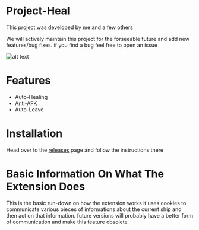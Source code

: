 # Project-Heal

This project was developed by me and a few others

We will actively maintain this project for the forseeable future and add new features/bug fixes. if you find a bug feel free to open an issue


![alt text](https://media.discordapp.net/attachments/730857726716018738/810202579564757012/unknown.png)




# Features
+ Auto-Healing
+ Anti-AFK
+ Auto-Leave

# Installation

Head over to the [releases](https://github.com/Skid000/Project-Heal/releases/tag/v1.0) page and follow the instructions there


# Basic Information On What The Extension Does

This is the basic run-down on how the extension works it uses cookies to communicate various pieces of informations about the current ship and then act on that information. future versions will probably have a better form of communication and make this feature obsolete





